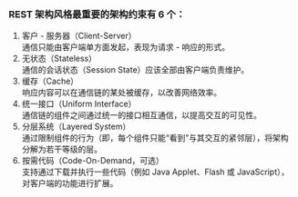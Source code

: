 ### REST 架构风格最重要的架构约束有 6 个：
1. 客户 - 服务器（Client-Server）  
通信只能由客户端单方面发起，表现为请求 - 响应的形式。
2. 无状态（Stateless）  
通信的会话状态（Session State）应该全部由客户端负责维护。
3. 缓存（Cache）  
响应内容可以在通信链的某处被缓存，以改善网络效率。
4. 统一接口（Uniform Interface）  
通信链的组件之间通过统一的接口相互通信，以提高交互的可见性。
5. 分层系统（Layered System）  
通过限制组件的行为（即，每个组件只能“看到”与其交互的紧邻层），将架构分解为若干等级的层。
6. 按需代码（Code-On-Demand，可选）  
支持通过下载并执行一些代码（例如 Java Applet、Flash 或 JavaScript），对客户端的功能进行扩展。